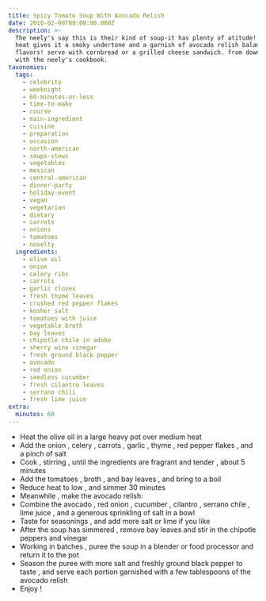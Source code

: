 ```yaml
---
title: Spicy Tomato Soup With Avocado Relish
date: 2010-02-09T00:00:00.000Z
description: >-
  The neely's say this is their kind of soup-it has plenty of atitude!  a little
  heat gives it a smoky undertone and a garnish of avocado relish balances the
  flavors! serve with cornbread or a grilled cheese sandwich. from down home
  with the neely's cookbook.
taxonomies:
  tags:
    - celebrity
    - weeknight
    - 60-minutes-or-less
    - time-to-make
    - course
    - main-ingredient
    - cuisine
    - preparation
    - occasion
    - north-american
    - soups-stews
    - vegetables
    - mexican
    - central-american
    - dinner-party
    - holiday-event
    - vegan
    - vegetarian
    - dietary
    - carrots
    - onions
    - tomatoes
    - novelty
  ingredients:
    - olive oil
    - onion
    - celery ribs
    - carrots
    - garlic cloves
    - fresh thyme leaves
    - crushed red pepper flakes
    - kosher salt
    - tomatoes with juice
    - vegetable broth
    - bay leaves
    - chipotle chile in adobo
    - sherry wine vinegar
    - fresh ground black pepper
    - avocado
    - red onion
    - seedless cucumber
    - fresh cilantro leaves
    - serrano chili
    - fresh lime juice
extra:
  minutes: 60
---
```

 - Heat the olive oil in a large heavy pot over medium heat
 - Add the onion , celery , carrots , garlic , thyme , red pepper flakes , and a pinch of salt
 - Cook , stirring , until the ingredients are fragrant and tender , about 5 minutes
 - Add the tomatoes , broth , and bay leaves , and bring to a boil
 - Reduce heat to low , and simmer 30 minutes
 - Meanwhile , make the avocado relish:
 - Combine the avocado , red onion , cucumber , cilantro , serrano chile , lime juice , and a generous sprinkling of salt in a bowl
 - Taste for seasonings , and add more salt or lime if you like
 - After the soup has simmered , remove bay leaves and stir in the chipotle peppers and vinegar
 - Working in batches , puree the soup in a blender or food processor and return it to the pot
 - Season the puree with more salt and freshly ground black pepper to taste , and serve each portion garnished with a few tablespoons of the avocado relish
 - Enjoy !
